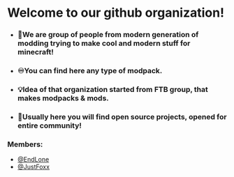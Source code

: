 # Welcome to our github organization!

- ### 👥We are group of people from modern generation of modding trying to make cool and modern stuff for minecraft!
- ### ♾You can find here any type of modpack.
- ### 💡Idea of that organization started from FTB group, that makes modpacks & mods.
- ### 🥰Usually here you will find open source projects, opened for entire community!

### Members:
- [@EndLone](https://github.com/EndLone)
- [@JustFoxx](https://github.com/JustFoxx)

